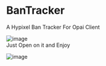 # BanTracker
A Hypixel Ban Tracker For Opai Client
  
![image](https://github.com/user-attachments/assets/0dbb7b1d-9f77-4821-a7e0-a727a726a2ba)  
Just Open on it and Enjoy  

![image](https://github.com/user-attachments/assets/cd0d6cdf-01f8-4010-8e03-25045199f6ae)
